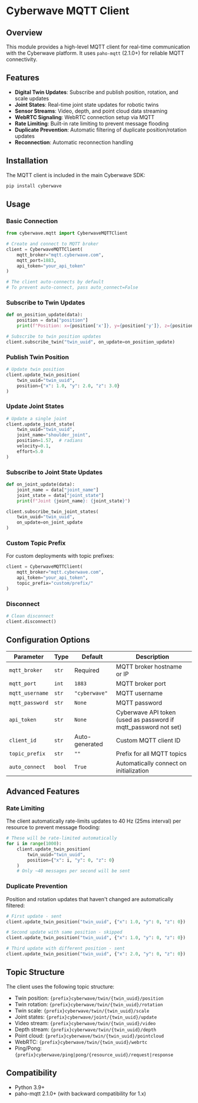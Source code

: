 # Cyberwave MQTT Client

## Overview

This module provides a high-level MQTT client for real-time communication with the Cyberwave platform. It uses `paho-mqtt` (2.1.0+) for reliable MQTT connectivity.

## Features

- **Digital Twin Updates**: Subscribe and publish position, rotation, and scale updates
- **Joint States**: Real-time joint state updates for robotic twins
- **Sensor Streams**: Video, depth, and point cloud data streaming
- **WebRTC Signaling**: WebRTC connection setup via MQTT
- **Rate Limiting**: Built-in rate limiting to prevent message flooding
- **Duplicate Prevention**: Automatic filtering of duplicate position/rotation updates
- **Reconnection**: Automatic reconnection handling

## Installation

The MQTT client is included in the main Cyberwave SDK:

```bash
pip install cyberwave
```

## Usage

### Basic Connection

```python
from cyberwave.mqtt import CyberwaveMQTTClient

# Create and connect to MQTT broker
client = CyberwaveMQTTClient(
    mqtt_broker="mqtt.cyberwave.com",
    mqtt_port=1883,
    api_token="your_api_token"
)

# The client auto-connects by default
# To prevent auto-connect, pass auto_connect=False
```

### Subscribe to Twin Updates

```python
def on_position_update(data):
    position = data["position"]
    print(f"Position: x={position['x']}, y={position['y']}, z={position['z']}")

# Subscribe to twin position updates
client.subscribe_twin("twin_uuid", on_update=on_position_update)
```

### Publish Twin Position

```python
# Update twin position
client.update_twin_position(
    twin_uuid="twin_uuid",
    position={"x": 1.0, "y": 2.0, "z": 3.0}
)
```

### Update Joint States

```python
# Update a single joint
client.update_joint_state(
    twin_uuid="twin_uuid",
    joint_name="shoulder_joint",
    position=1.57,  # radians
    velocity=0.1,
    effort=5.0
)
```

### Subscribe to Joint State Updates

```python
def on_joint_update(data):
    joint_name = data["joint_name"]
    joint_state = data["joint_state"]
    print(f"Joint {joint_name}: {joint_state}")

client.subscribe_twin_joint_states(
    twin_uuid="twin_uuid",
    on_update=on_joint_update
)
```

### Custom Topic Prefix

For custom deployments with topic prefixes:

```python
client = CyberwaveMQTTClient(
    mqtt_broker="mqtt.cyberwave.com",
    api_token="your_api_token",
    topic_prefix="custom/prefix/"
)
```

### Disconnect

```python
# Clean disconnect
client.disconnect()
```

## Configuration Options

| Parameter       | Type   | Default        | Description                                                     |
| --------------- | ------ | -------------- | --------------------------------------------------------------- |
| `mqtt_broker`   | `str`  | Required       | MQTT broker hostname or IP                                      |
| `mqtt_port`     | `int`  | `1883`         | MQTT broker port                                                |
| `mqtt_username` | `str`  | `"cyberwave"`  | MQTT username                                                   |
| `mqtt_password` | `str`  | `None`         | MQTT password                                                   |
| `api_token`     | `str`  | `None`         | Cyberwave API token (used as password if mqtt_password not set) |
| `client_id`     | `str`  | Auto-generated | Custom MQTT client ID                                           |
| `topic_prefix`  | `str`  | `""`           | Prefix for all MQTT topics                                      |
| `auto_connect`  | `bool` | `True`         | Automatically connect on initialization                         |

## Advanced Features

### Rate Limiting

The client automatically rate-limits updates to 40 Hz (25ms interval) per resource to prevent message flooding:

```python
# These will be rate-limited automatically
for i in range(1000):
    client.update_twin_position(
        twin_uuid="twin_uuid",
        position={"x": i, "y": 0, "z": 0}
    )
    # Only ~40 messages per second will be sent
```

### Duplicate Prevention

Position and rotation updates that haven't changed are automatically filtered:

```python
# First update - sent
client.update_twin_position("twin_uuid", {"x": 1.0, "y": 0, "z": 0})

# Second update with same position - skipped
client.update_twin_position("twin_uuid", {"x": 1.0, "y": 0, "z": 0})

# Third update with different position - sent
client.update_twin_position("twin_uuid", {"x": 2.0, "y": 0, "z": 0})
```

## Topic Structure

The client uses the following topic structure:

- Twin position: `{prefix}cyberwave/twin/{twin_uuid}/position`
- Twin rotation: `{prefix}cyberwave/twin/{twin_uuid}/rotation`
- Twin scale: `{prefix}cyberwave/twin/{twin_uuid}/scale`
- Joint states: `{prefix}cyberwave/joint/{twin_uuid}/update`
- Video stream: `{prefix}cyberwave/twin/{twin_uuid}/video`
- Depth stream: `{prefix}cyberwave/twin/{twin_uuid}/depth`
- Point cloud: `{prefix}cyberwave/twin/{twin_uuid}/pointcloud`
- WebRTC: `{prefix}cyberwave/twin/{twin_uuid}/webrtc`
- Ping/Pong: `{prefix}cyberwave/ping|pong/{resource_uuid}/request|response`

## Compatibility

- Python 3.9+
- paho-mqtt 2.1.0+ (with backward compatibility for 1.x)
